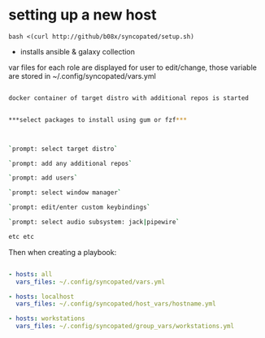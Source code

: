 # setting up a new host

`bash <(curl http://github/b08x/syncopated/setup.sh)`

* installs ansible & galaxy collection

var files for each role are displayed for user to edit/change, 
those variable are stored in ~/.config/syncopated/vars.yml

```bash

docker container of target distro with additional repos is started 


***select packages to install using gum or fzf***



`prompt: select target distro`

`prompt: add any additional repos`

`prompt: add users`

`prompt: select window manager`

`prompt: edit/enter custom keybindings`

`prompt: select audio subsystem: jack|pipewire`

etc etc

```

Then when creating a playbook:

```yaml

- hosts: all
  vars_files: ~/.config/syncopated/vars.yml

- hosts: localhost
  vars_files: ~/.config/syncopated/host_vars/hostname.yml

- hosts: workstations
  vars_files: ~/.config/syncopated/group_vars/workstations.yml

```
